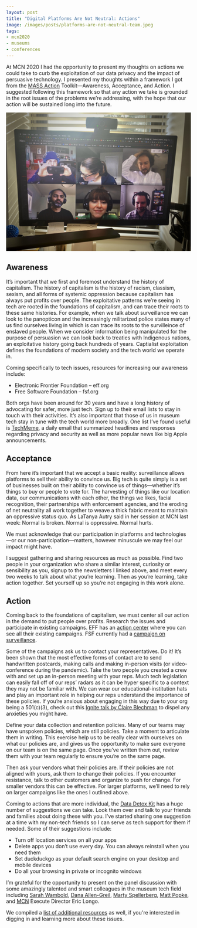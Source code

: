 ```yaml
---
layout: post
title: "Digital Platforms Are Not Neutral: Actions"
image: /images/posts/platforms-are-not-neutral-team.jpeg
tags:
- mcn2020
- museums
- conferences
---
```

At MCN 2020 I had the opportunity to present my thoughts on actions we could take to curb the exploitation of our data privacy and the impact of persuasive technology. I presented my thoughts within a framework I got from the [MASS Action](https://www.museumaction.org) Toolkit—Awareness, Acceptance, and Action. I suggested following this framework so that any action we take is grounded in the root issues of the problems we’re addressing, with the hope that our action will be sustained long into the future.

![The six presenters of the MCN panel discussion on a Google Hangouts tiled screen during a planning call](/images/posts/platforms-are-not-neutral-team.jpeg)

## Awareness
It’s important that we first and foremost understand the history of capitalism. The history of capitalism is the history of racism, classism, sexism, and all forms of systemic oppression because capitalism has always put profits over people. The exploitative patterns we’re seeing in tech are rooted in the foundations of capitalism, and can trace their roots to these same histories. For example, when we talk about surveillance we can look to the panopticon and the increasingly militarized police states many of us find ourselves living in which is can trace its roots to the survilleince of enslaved people. When we consider information being manipulated for the purpose of persuasion we can look back to treaties with Indigenous nations, an exploitative history going back hundreds of years. Captialist exploitation defines the foundations of modern society and the tech world we operate in.

Coming specifically to tech issues, resources for increasing our awareness include:

* Electronic Frontier Foundation – eff.org
* Free Software Foundation – fsf.org

Both orgs have been around for 30 years and have a long history of advocating for safer, more just tech. Sign up to their email lists to stay in touch with their activities. It’s also important that those of us in museum tech stay in tune with the tech world more broadly. One list I’ve found useful is [TechMeme](techmeme.com), a daily email that summarized headlines and responses regarding privacy and security as well as more popular news like big Apple announcements.

## Acceptance
From here it’s important that we accept a basic reality: surveillance allows platforms to sell their ability to convince us. Big tech is quite simply is a set of businesses built on their ability to convince us of things—whether it’s things to buy or people to vote for. The harvesting of things like our location data, our communications with each other, the things we likes, facial recognition, their partnerships with enforcement agencies, and the eroding of net neutrality all work together to weave a thick fabric meant to maintain an oppressive status quo. As LaTanya Autry said in her session at MCN last week: Normal is broken. Normal is oppressive. Normal hurts.

We must acknowledge that our participation in platforms and technologies—or our non-participation—matters, however minuscule we may feel our impact might have.

I suggest gathering and sharing resources as much as possible. Find two people in your organization who share a similar interest, curiosity or sensibility as you, signup to the newsletters I linked above, and meet every two weeks to talk about what you’re learning. Then as you’re learning, take action together. Set yourself up so you’re not engaging in this work alone.

## Action
Coming back to the foundations of capitalism, we must center all our action in the demand to put people over profits. Research the issues and participate in existing campaigns. EFF has an [action center](https://act.eff.org/) where you can see all their existing campaigns. FSF currently had a [campaign on surveillance](https://www.fsf.org/campaigns/campaigns-summaries#surveillance).

Some of the campaigns ask us to contact your representatives. Do it! It’s been shown that the most effective forms of contact are to send handwritten postcards, making calls and making in-person visits (or video-conference during the pandemic). Take the two people you created a crew with and set up an in-person meeting with your reps. Much tech legislation can easily fall off of our reps’ radars as it can be hyper specific to a context they may not be familiar with. We can wear our educational-institution hats and play an important role in helping our reps understand the importance of these policies. If you’re anxious about engaging in this way due to your org being a 501(c)(3), check out this [Ignite talk by Claire Blechman](https://www.youtube.com/watch?v=2xh6ZtRk2bU) to dispel any anxieties you might have.

Define your data collection and retention policies. Many of our teams may have unspoken policies, which are still policies. Take a moment to articulate them in writing. This exercise help us to be really clear with ourselves on what our policies are, and gives us the opportunity to make sure everyone on our team is on the same page. Once you’ve written them out, review them with your team regularly to ensure you’re on the same page.

Then ask your vendors what their policies are. If their policies are not aligned with yours, ask them to change their policies. If you encounter resistance, talk to other customers and organize to push for change. For smaller vendors this can be effective. For larger platforms, we’ll need to rely on larger campaigns like the ones I outlined above.

Coming to actions that are more individual, the [Data Detox Kit](https://datadetoxkit.org/en/home/) has a huge number of suggestions we can take. Look them over and talk to your friends and families about doing these with you. I’ve started sharing one suggestion at a time with my non-tech friends so I can serve as tech support for them if needed. Some of their suggestions include:

* Turn off location services on all your apps
* Delete apps you don’t use every day. You can always reinstall when you need them
* Set duckduckgo as your default search engine on your desktop and mobile devices
* Do all your browsing in private or incognito windows

I’m grateful for the opportunity to present on the panel discussion with some amazingly talented and smart colleagues in the museum tech field including [Sarah Wambold](https://swambold.com), [Dana Allen-Greil](https://danamus.es), [Marty Spellerberg](https://spellerberg.org), [Matt Popke](https://twitter.com/polackio), and [MCN](https://www.mcn.edu) Execute Director Eric Longo.

We compiled a [list of additional resources](https://docs.google.com/document/d/1RBZC9xX90QtqKzvUWQaSkZaAPV7nHmfAjNYTF0-8IQM/edit) as well, if you're interested in digging in and learning more about these issues.
